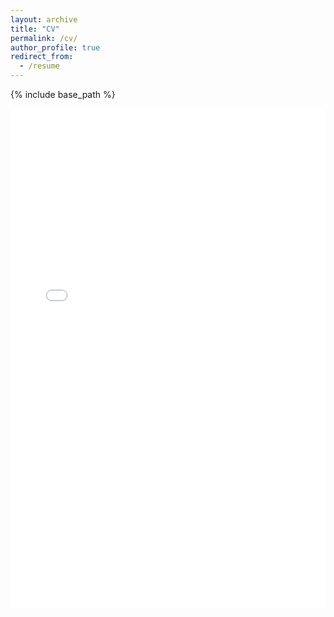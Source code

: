 ```yaml
---
layout: archive
title: "CV"
permalink: /cv/
author_profile: true
redirect_from:
  - /resume
---
```


{% include base_path %}

<embed src="{{ base_path }}/files/CV_zyx.pdf" width="100%" height="800px" type="application/pdf">
